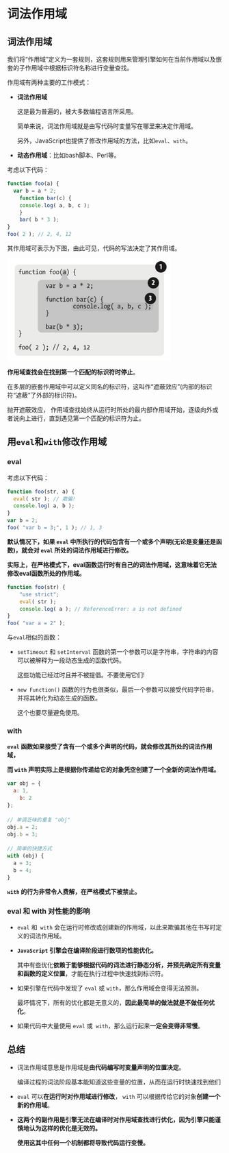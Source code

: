 # 词法作用域

## 词法作用域

我们将“作用域”定义为一套规则，这套规则用来管理引擎如何在当前作用域以及嵌套的子作用域中根据标识符名称进行变量查找。

作用域有两种主要的工作模式：

* **词法作用域**

  这是最为普遍的，被大多数编程语言所采用。

  简单来说，词法作用域就是由写代码时变量写在哪里来决定作用域。

  另外，JavaScript也提供了修改作用域的方法，比如```eval```、```with```。

* **动态作用域**：比如bash脚本、Perl等。

考虑以下代码：

```javascript
function foo(a) {
  var b = a * 2;
	function bar(c) {
    console.log( a, b, c );
	}
	bar( b * 3 );
}
foo( 2 ); // 2, 4, 12
```

其作用域可表示为下图，由此可见，代码的写法决定了其作用域。

<img src="https://raw.githubusercontent.com/yamsfeer/pic-bed/master/0081Kckwgy1gmbrhvnk6xj30la0d8abt.jpg" alt="image-20210104165125637" style="zoom:50%;" />

**作用域查找会在找到第一个匹配的标识符时停止**。

在多层的嵌套作用域中可以定义同名的标识符，这叫作“遮蔽效应”(内部的标识符“遮蔽”了外部的标识符)。

抛开遮蔽效应， 作用域查找始终从运行时所处的最内部作用域开始，逐级向外或者说向上进行，直到遇见第一个匹配的标识符为止。

## 用```eval```和```with```修改作用域

### eval

考虑以下代码：

```javascript
function foo(str, a) {
  eval( str ); // 欺骗!
  console.log( a, b );
}
var b = 2;
foo( "var b = 3;", 1 ); // 1, 3
```

**默认情况下，如果 ```eval``` 中所执行的代码包含有一个或多个声明(无论是变量还是函数)，就会对 ```eval``` 所处的词法作用域进行修改。**

**实际上，在严格模式下，eval函数运行时有自己的词法作用域，这意味着它无法修改eval函数所处的作用域。**

```javascript
function foo(str) {
	"use strict";
	eval( str );
	console.log( a ); // ReferenceError: a is not defined
}
foo( "var a = 2" );
```

与```eval```相似的函数：

* ```setTimeout``` 和 ```setInterval``` 函数的第一个参数可以是字符串，字符串的内容可以被解释为一段动态生成的函数代码。

  这些功能已经过时且并不被提倡。不要使用它们!

* ```new Function()``` 函数的行为也很类似，最后一个参数可以接受代码字符串，并将其转化为动态生成的函数。

  这个也要尽量避免使用。

### with

**```eval``` 函数如果接受了含有一个或多个声明的代码，就会修改其所处的词法作用域，**

**而 ```with``` 声明实际上是根据你传递给它的对象凭空创建了一个全新的词法作用域。**

```javascript
var obj = {
  a: 1,
	b: 2
};

// 单调乏味的重复 "obj"
obj.a = 2;
obj.b = 3;

// 简单的快捷方式
with (obj) {
  a = 3;
  b = 4;
}
```

**```with``` 的行为非常令人费解，在严格模式下被禁止。**

### eval 和 with 对性能的影响

* ```eval``` 和``` with``` 会在运行时修改或创建新的作用域，以此来欺骗其他在书写时定义的词法作用域。

* **```JavaScript``` 引擎会在编译阶段进行数项的性能优化。**

  其中有些优化**依赖于能够根据代码的词法进行静态分析，并预先确定所有变量和函数的定义位置**，才能在执行过程中快速找到标识符。

* 如果引擎在代码中发现了 ```eval``` 或 ```with```，那么作用域会变得无法预测。

  最坏情况下，所有的优化都是无意义的，**因此最简单的做法就是不做任何优化**。

* 如果代码中大量使用 ```eval``` 或``` with```，那么运行起来**一定会变得非常慢**。

## 总结

* 词法作用域意思是作用域是**由代码编写时变量声明的位置决定**。

  编译过程的词法阶段基本能知道这些变量的位置，从而在运行时快速找到他们

* ```eval``` 可以**在运行时对作用域进行修改**， ```with``` 可以根据传给它的对象**创建一个新的作用域**。

* **这两个的副作用是引擎无法在编译时对作用域查找进行优化，因为引擎只能谨慎地认为这样的优化是无效的。**

  **使用这其中任何一个机制都将导致代码运行变慢。**
